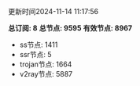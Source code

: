 更新时间2024-11-14 11:17:56

**总订阅: 8**
**总节点: 9595**
**有效节点: 8967**
- ss节点: 1411
- ssr节点: 5
- trojan节点: 1664
- v2ray节点: 5887
